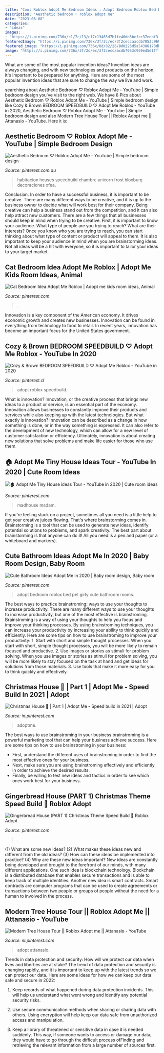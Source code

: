 ```yaml
---
title: "Cool Roblox Adopt Me Bedroom Ideas : Adopt Bedroom Roblox Bed Pet Girly Cute Bathroom Rooms"
description: "Aesthetic bedroom ♡ roblox adopt me"
date: "2023-03-08"
categories:
- "ideas"
images:
- "https://i.pinimg.com/736x/c1/7c/13/c17c13463d7bffe40dd3befcc37eebf3.jpg"
featuredImage: "https://i.pinimg.com/736x/3f/2c/ec/3f2ceccaacdb7053c969ed5d1fff14ae.jpg"
featured_image: "https://i.pinimg.com/736x/8d/02/26/8d0226d5a54386173db1e78a9abf88d7.jpg"
image: "https://i.pinimg.com/736x/3f/2c/ec/3f2ceccaacdb7053c969ed5d1fff14ae.jpg"
---
```



What are some of the most popular invention ideas?
Invention ideas are always changing, and with new technologies and products on the horizon, it's important to be prepared for anything. Here are some of the most popular invention ideas that are sure to change the way we live and work.

	

		
searching about Aesthetic Bedroom ♡ Roblox Adopt Me - YouTube | Simple bedroom design you've visit to the right web. We have 8 Pics about Aesthetic Bedroom ♡ Roblox Adopt Me - YouTube | Simple bedroom design like Cozy &amp; Brown BEDROOM SPEEDBUILD ♡ Adopt Me Roblox - YouTube in 2020, Aesthetic Bedroom ♡ Roblox Adopt Me - YouTube | Simple bedroom design and also Modern Tree House Tour || Roblox Adopt me || Attanasio - YouTube. Here it is:
		
    
## Aesthetic Bedroom ♡ Roblox Adopt Me - YouTube | Simple Bedroom Design

<img loading=lazy src="https://i.pinimg.com/736x/c1/7c/13/c17c13463d7bffe40dd3befcc37eebf3.jpg" onerror="this.onerror=null;this.src='https://tse1.mm.bing.net/th?id=OIP.lWtOJ-438kWwhoNALc1n3wHaEK&amp;pid=15.1';" alt="Aesthetic Bedroom ♡ Roblox Adopt Me - YouTube | Simple bedroom design">

_Source: pinterest.com.au_

>habitacion houses speedbuild chambre unicorn frost bloxburg decoraciones xfea. 

	

Conclusion.
In order to have a successful business, it is important to be creative. There are many different ways to be creative, and it is up to the business owner to decide what will work best for their company. Being creative can help a business stand out from the competition, and it can also help attract new customers. There are a few things that all businesses should keep in mind when trying to be creative.
First, it is important to know your audience. What type of people are you trying to reach? What are their interests? Once you know who you are trying to reach, you can start thinking about what type of content or product will appeal to them. It is also important to keep your audience in mind when you are brainstorming ideas. Not all ideas will be a hit with everyone, so it is important to tailor your ideas to your target market.

    
## Cat Bedroom Idea Adopt Me Roblox | Adopt Me Kids Room Ideas, Animal

<img loading=lazy src="https://i.pinimg.com/736x/f2/82/5f/f2825f9db087dde00ce936516a3aafff.jpg" onerror="this.onerror=null;this.src='https://tse2.mm.bing.net/th?id=OIP.MFNuzbaJiQ961zHaiUKxhQHaEK&amp;pid=15.1';" alt="Cat Bedroom Idea Adopt Me Roblox | Adopt me kids room ideas, Animal">

_Source: pinterest.com_

>. 

	

Innovation is a key component of the American economy. It drives economic growth and creates new businesses. Innovation can be found in everything from technology to food to retail. In recent years, innovation has become an important focus for the United States government.

    
## Cozy &amp; Brown BEDROOM SPEEDBUILD ♡ Adopt Me Roblox - YouTube In 2020

<img loading=lazy src="https://i.pinimg.com/736x/e1/fe/c3/e1fec320620a5e059d0137af30f91f7b.jpg" onerror="this.onerror=null;this.src='https://tse3.mm.bing.net/th?id=OIP.EHbNdw-_RdgTRBZ7rbcuRAHaEK&amp;pid=15.1';" alt="Cozy &amp; Brown BEDROOM SPEEDBUILD ♡ Adopt Me Roblox - YouTube in 2020">

_Source: pinterest.cl_

>adopt roblox speedbuild. 

	

What is innovation?
Innovation, or the creative process that brings new ideas to a product or service, is an essential part of the economy. Innovation allows businesses to constantly improve their products and services while also keeping up with the latest technologies. But what exactly is innovation?
Innovation can be described as a change in how something is done, or in the way something is expressed. It can also refer to the development of new technology, which can allow for a new level of customer satisfaction or efficiency. Ultimately, innovation is about creating new solutions that solve problems and make life easier for those who use them.

    
## 🏠 Adopt Me Tiny House Ideas Tour - YouTube In 2020 | Cute Room Ideas

<img loading=lazy src="https://i.pinimg.com/736x/8d/02/26/8d0226d5a54386173db1e78a9abf88d7.jpg" onerror="this.onerror=null;this.src='https://tse3.mm.bing.net/th?id=OIP.UhRrcQiTuV9kWbPzThzgOQHaFj&amp;pid=15.1';" alt="🏠 Adopt Me Tiny House ideas Tour - YouTube in 2020 | Cute room ideas">

_Source: pinterest.com_

>madhouse madam. 

	

If you're feeling stuck on a project, sometimes all you need is a little help to get your creative juices flowing. That's where brainstorming comes in. Brainstorming is a tool that can be used to generate new ideas, identify potential solutions to problems, and spark creativity. The best part about brainstorming is that anyone can do it! All you need is a pen and paper (or a whiteboard and markers).

    
## Cute Bathroom Ideas Adopt Me In 2020 | Baby Room Design, Baby Room

<img loading=lazy src="https://i.pinimg.com/736x/9e/22/79/9e22790fe7bedb8cf4f3b7b8104045d7.jpg" onerror="this.onerror=null;this.src='https://tse4.mm.bing.net/th?id=OIP.CHwe7vfkVzN4lMr8Fh9KTwHaD4&amp;pid=15.1';" alt="Cute Bathroom Ideas Adopt Me in 2020 | Baby room design, Baby room">

_Source: pinterest.com_

>adopt bedroom roblox bed pet girly cute bathroom rooms. 

	

The best ways to practice brainstroming: ways to use your thoughts to increase productivity.
There are many different ways to use your thoughts to increase productivity, but one of the most effective is brainstroming. Brainstroming is a way of using your thoughts to help you focus and improve your thinking processes. By using brainstroming techniques, you can increase your productivity by increasing your ability to think quickly and efficiently. Here are some tips on how to use brainstroming to improve your productivity: 1. Start with short and simple thought processes. When you start with short, simple thought processes, you will be more likely to remain focused and productive. 2. Use images or stories as stimuli for problem solving. When you use images or stories as stimuli for problem solving, you will be more likely to stay focused on the task at hand and get ideas for solutions from those materials. 3. Use tools that make it more easy for you to think quickly and effectively.

    
## Christmas House 🎄 | Part 1 | Adopt Me - Speed Build In 2021 | Adopt

<img loading=lazy src="https://i.pinimg.com/736x/24/b4/f5/24b4f5ab6e01292b9e405b76806f12cd.jpg" onerror="this.onerror=null;this.src='https://tse4.mm.bing.net/th?id=OIP.NQ9Dg3sS-WxrJpuDi7w45QHaEK&amp;pid=15.1';" alt="Christmas House 🎄 | Part 1 | Adopt Me - Speed build in 2021 | Adopt">

_Source: in.pinterest.com_

>adoptme. 

	

The best ways to use brainstroming in your business
brainstroming is a powerful marketing tool that can help your business achieve success. Here are some tips on how to use brainstroming in your business: 
- First, understand the different uses of brainstroming in order to find the most effective ones for your business. 
- Next, make sure you are using brainstroming effectively and efficiently in order to achieve the desired results. 
- Finally, be willing to test new ideas and tactics in order to see which ones work best for your business.

    
## Gingerbread House (PART 1) Christmas Theme Speed Build 🎄 Roblox Adopt

<img loading=lazy src="https://i.pinimg.com/736x/05/57/09/0557099641fc2faa251b92af11c220a6.jpg" onerror="this.onerror=null;this.src='https://tse3.mm.bing.net/th?id=OIP.fFONxCIXdnbOT9XMwpAykQHaEK&amp;pid=15.1';" alt="Gingerbread House (PART 1) Christmas Theme Speed Build 🎄 Roblox Adopt">

_Source: pinterest.com_

>. 

	

(1) What are some new ideas? (2) What makes these ideas new and different from the old ideas? (3) How can these ideas be implemented into practice? (4) Why are these new ideas important?
New ideas are constantly being developed and brought to the forefront of our minds, with many different applications. One such idea is blockchain technology. Blockchain is a distributed database that enables secure transactions and is able to keep track of multiple identities. Another new idea is smart contracts. Smart contracts are computer programs that can be used to create agreements or transactions between two people or groups of people without the need for a human to involved in the process.

    
## Modern Tree House Tour || Roblox Adopt Me || Attanasio - YouTube

<img loading=lazy src="https://i.pinimg.com/736x/3f/2c/ec/3f2ceccaacdb7053c969ed5d1fff14ae.jpg" onerror="this.onerror=null;this.src='https://tse2.mm.bing.net/th?id=OIP.FRLYWjtcXcu5uOgNhKEC2AHaFj&amp;pid=15.1';" alt="Modern Tree House Tour || Roblox Adopt me || Attanasio - YouTube">

_Source: nl.pinterest.com_

>adopt attanasio. 

	

Trends in data protection and security: How will we protect our data when lives and liberties are at stake?
The trend of data protection and security is changing rapidly, and it is important to keep up with the latest trends so we can protect our data. Here are some ideas for how we can keep our data safe and secure in 2022:
1. Keep records of what happened during data protection incidents. This will help us understand what went wrong and identify any potential security risks.

2. Use secure communication methods when sharing or sharing data with others. Using encryption will help keep our data safe from unauthorized access and manipulation.

3. Keep a library of threatened or sensitive data in case it is needed suddenly. This way, if someone wants to access or damage our data, they would have to go through the difficult process ofFinding and retrieving the relevant information from a large number of sources first.


